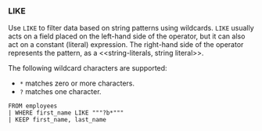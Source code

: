 <!--
This is generated by ESQL's AbstractFunctionTestCase. Do no edit it. See ../README.md for how to regenerate it.
-->

### LIKE
Use `LIKE` to filter data based on string patterns using wildcards. `LIKE`
usually acts on a field placed on the left-hand side of the operator, but it can
also act on a constant (literal) expression. The right-hand side of the operator
represents the pattern, as a <<string-literals, string literal>>.

The following wildcard characters are supported:

* `*` matches zero or more characters.
* `?` matches one character.

```
FROM employees
| WHERE first_name LIKE """?b*"""
| KEEP first_name, last_name
```
